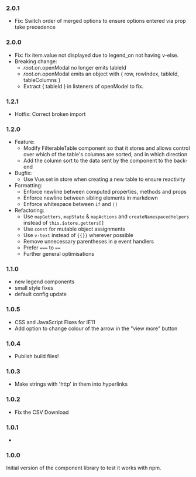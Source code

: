 ### 2.0.1

- Fix: Switch order of merged options to ensure options entered via prop take precedence

### 2.0.0

- Fix: fix item.value not displayed due to legend_on not having v-else.
- Breaking change:
  - $root.$on.openModal no longer emits tableId
  - $root.$on.openModal emits an object with { row, rowIndex, tableId, tableColumns }
  - Extract { tableId } in listeners of openModel to fix.

### 1.2.1

- Hotfix: Correct broken import

### 1.2.0

- Feature:
  - Modify FilterableTable component so that it stores and allows control over which of the table's columns are sorted, and in which direction
  - Add the column sort to the data sent by the component to the back-end
- Bugfix:
  - Use Vue.set in store when creating a new table to ensure reactivity
- Formatting:
  - Enforce newline between computed properties, methods and props
  - Enforce newline between sibling elements in markdown
  - Enforce whitespace between `if` and `()`
- Refactoring: 
  - Use `mapGetters`, `mapState` & `mapActions` and `createNamespacedHelpers` instead of `this.$store.getters[]`
  - Use `const` for mutable object assignments
  - Use `v-text` instead of `{{}}` wherever possible
  - Remove unnecessary parentheses in `@` event handlers
  - Prefer `===` to `==`
  - Further general optimisations

### 1.1.0

- new legend components
- small style fixes
- default config update
### 1.0.5

- CSS and JavaScript Fixes for IE11
- Add option to change colour of the arrow in the "view more" button
### 1.0.4

- Publish build files!

### 1.0.3

- Make strings with 'http' in them into hyperlinks

### 1.0.2

- Fix the CSV Download
### 1.0.1

- 

### 1.0.0

Initial version of the component library to test it works with npm.

